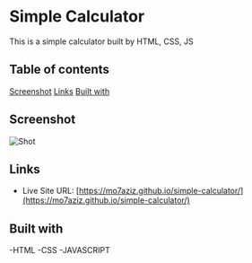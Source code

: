 # Simple Calculator

This is a simple calculator built by HTML, CSS, JS

## Table of contents
[Screenshot](#screenshot)
[Links](#links)
[Built with](#built-with)

## Screenshot

![Shot](.screenshot.png)

## Links

- Live Site URL: [https://mo7aziz.github.io/simple-calculator/](https://mo7aziz.github.io/simple-calculator/)

## Built with

-HTML
-CSS
-JAVASCRIPT
